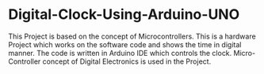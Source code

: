 # Digital-Clock-Using-Arduino-UNO
This Project is based on the concept of Microcontrollers. This is a hardware Project which works on the software code and shows the time in digital manner. The code is written in Arduino IDE which controls the clock. Micro-Controller concept of Digital Electronics is used in the Project.
